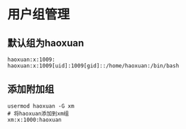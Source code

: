 # 用户组管理

## 默认组为haoxuan

```shell
haoxuan:x:1009:
haoxuan:x:1009[uid]:1009[gid]::/home/haoxuan:/bin/bash
```

## 添加附加组

```shell
usermod haoxuan -G xm
# 将haoxuan添加到xm组
xm:x:1000:haoxuan
```